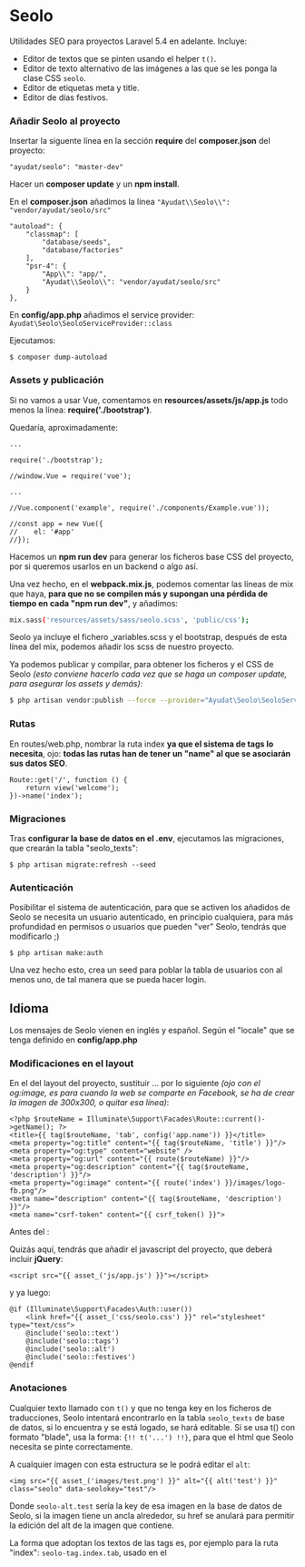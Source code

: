 # Seolo

Utilidades SEO para proyectos Laravel 5.4 en adelante. Incluye:
- Editor de textos que se pinten usando el helper `t()`.
- Editor de texto alternativo de las imágenes a las que se les ponga la clase CSS `seolo`.
- Editor de etiquetas meta y title.
- Editor de días festivos.

### Añadir Seolo al proyecto

Insertar la siguente línea en la sección **require** del **composer.json** del proyecto:
```ssh
"ayudat/seolo": "master-dev"
```
Hacer un **composer update** y un **npm install**.

En el **composer.json** añadimos la línea `"Ayudat\\Seolo\\": "vendor/ayudat/seolo/src"`
```ssh
"autoload": {
    "classmap": [
        "database/seeds",
        "database/factories"
    ],
    "psr-4": {
        "App\\": "app/",
        "Ayudat\\Seolo\\": "vendor/ayudat/seolo/src"
    }
},
```
En **config/app.php** añadimos el service provider: `Ayudat\Seolo\SeoloServiceProvider::class`

Ejecutamos:
```ssh
$ composer dump-autoload
```

### Assets y publicación

Si no vamos a usar Vue, comentamos en **resources/assets/js/app.js** todo menos la línea: **require('./bootstrap')**.

Quedaría, aproximadamente:
```ssh
...

require('./bootstrap');

//window.Vue = require('vue');

...

//Vue.component('example', require('./components/Example.vue'));

//const app = new Vue({
//    el: '#app'
//});
```

Hacemos un **npm run dev** para generar los ficheros base CSS del proyecto, por si queremos usarlos en un backend o algo así.

Una vez hecho, en el **webpack.mix.js**, podemos comentar las líneas de mix que haya, **para que no se compilen más y supongan una pérdida de tiempo en cada "npm run dev"**, y añadimos:
```sh
mix.sass('resources/assets/sass/seolo.scss', 'public/css');
```
Seolo ya incluye el fichero _variables.scss y el bootstrap, después de esta línea del mix, podemos añadir los scss de nuestro proyecto.

Ya podemos publicar y compilar, para obtener los ficheros y el CSS de Seolo *(esto conviene hacerlo cada vez que se haga un composer update, para asegurar los assets y demás)*:
```sh
$ php artisan vendor:publish --force --provider="Ayudat\Seolo\SeoloServiceProvider" && npm run dev
```

### Rutas

En routes/web.php, nombrar la ruta index **ya que el sistema de tags lo necesita**, ojo: **todas las rutas han de tener un "name" al que se asociarán sus datos SEO**.
```ssh
Route::get('/', function () {
    return view('welcome');
})->name('index');
```

### Migraciones

Tras **configurar la base de datos en el .env**, ejecutamos las migraciones, que crearán la tabla "seolo_texts":
```ssh
$ php artisan migrate:refresh --seed
```

### Autenticación

Posibilitar el sistema de autenticación, para que se activen los añadidos de Seolo se necesita un usuario autenticado, en principio cualquiera, para más profundidad en permisos o usuarios que pueden "ver" Seolo, tendrás que modificarlo ;)
```ssh
$ php artisan make:auth
```

Una vez hecho esto, crea un seed para poblar la tabla de usuarios con al menos uno, de tal manera que se pueda hacer login.

## Idioma

Los mensajes de Seolo vienen en inglés y español. Según el "locale" que se tenga definido en **config/app.php**

### Modificaciones en el  layout

En el <head> del layout del proyecto, sustituir <tiltle>...</title> por lo siguiente *(ojo con el og:image, es para cuando la web se comparte en Facebook, se ha de crear la imagen de 300x300, o quitar esa línea)*:
```ssh
<?php $routeName = Illuminate\Support\Facades\Route::current()->getName(); ?>
<title>{{ tag($routeName, 'tab', config('app.name')) }}</title>
<meta property="og:title" content="{{ tag($routeName, 'title') }}"/>
<meta property="og:type" content="website" />
<meta property="og:url" content="{{ route($routeName) }}"/>
<meta property="og:description" content="{{ tag($routeName, 'description') }}"/>
<meta property="og:image" content="{{ route('index') }}/images/logo-fb.png"/>
<meta name="description" content="{{ tag($routeName, 'description') }}"/>
<meta name="csrf-token" content="{{ csrf_token() }}">
```

Antes del </body>:

Quizás aquí, tendrás que añadir el javascript del proyecto, que deberá incluir **jQuery**:
```ssh
<script src="{{ asset_('js/app.js') }}"></script>
```

y ya luego:

```ssh
@if (Illuminate\Support\Facades\Auth::user())
    <link href="{{ asset_('css/seolo.css') }}" rel="stylesheet" type="text/css">
    @include('seolo::text')
    @include('seolo::tags')
    @include('seolo::alt')
    @include('seolo::festives')
@endif
```

### Anotaciones

Cualquier texto llamado con `t()` y que no tenga key en los ficheros de traducciones, Seolo intentará encontrarlo en la tabla `seolo_texts` de base de datos, si lo encuentra y se está logado, se hará editable. Si se usa t() con formato "blade", usa la forma: `{!! t('...') !!}`, para que el html que Seolo necesita se pinte correctamente.

A cualquier imagen con esta estructura se le podrá editar el `alt`:
```ssh
<img src="{{ asset_('images/test.png') }}" alt="{{ alt('test') }}" class="seolo" data-seolokey="test"/>
```
Donde `seolo-alt.test` sería la key de esa imagen en la base de datos de Seolo, si la imagen tiene un ancla alrededor, su href se anulará para permitir la edición del alt de la imagen que contiene.

La forma que adoptan los textos de las tags es, por ejemplo para la ruta "index":
`seolo-tag.index.tab`, usado en el <title>
`seolo-tag.index.title`, usado en el meta 'og:title'
`seolo-tag.index.description`, usado en el meta 'description' y en el 'og:description'

En `seolo-festives` se guardará el texto de días festivos.